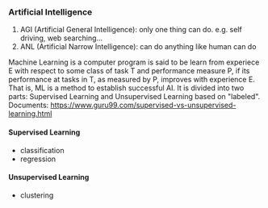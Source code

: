 ### Artificial Intelligence

1. AGI (Artificial General Intelligence): only one thing can do. e.g. self driving, web searching...
2. ANL (Artificial Narrow Intelligence): can do anything like human can do

Machine Learning is a computer program is said to be learn from experiece E with respect to some class of task T and performance measure P, if its performance at tasks in T, as measured by P, improves with experience E. That is, ML is a method to establish successful AI. It is divided into two parts: Supervised Learning and Unsupervised Learning based on "labeled". Documents: https://www.guru99.com/supervised-vs-unsupervised-learning.html


#### Supervised Learning
- classification
- regression

#### Unsupervised Learning
- clustering
